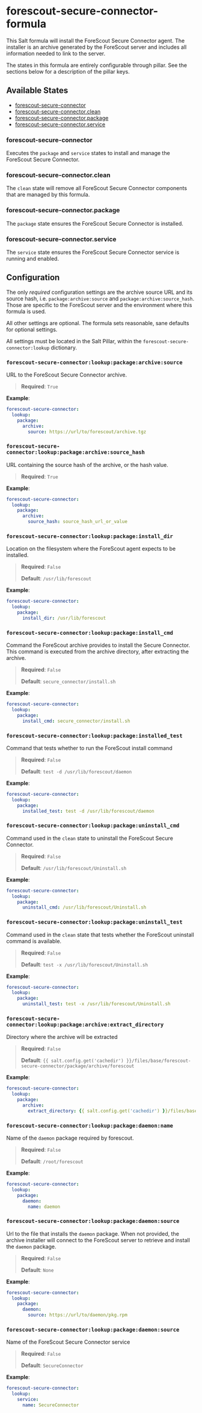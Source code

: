 # forescout-secure-connector-formula

This Salt formula will install the ForeScout Secure Connector agent. The installer
is an archive generated by the ForeScout server and includes all information needed
to link to the server.

The states in this formula are entirely configurable through pillar. See the
sections below for a description of the pillar keys.

## Available States

-   [forescout-secure-connector](#forescout-secure-connector)
-   [forescout-secure-connector.clean](#forescout-secure-connector.clean)
-   [forescout-secure-connector.package](#forescout-secure-connector.package)
-   [forescout-secure-connector.service](#forescout-secure-connector.service)

### forescout-secure-connector

Executes the `package` and `service` states to install and manage the ForeScout
Secure Connector.

### forescout-secure-connector.clean

The `clean` state will remove all ForeScout Secure Connector components that are
managed by this formula.

### forescout-secure-connector.package

The `package` state ensures the ForeScout Secure Connector is installed.

### forescout-secure-connector.service

The `service` state ensures the ForeScout Secure Connector service is running and enabled.

## Configuration

The only _required_ configuration settings are the archive source URL and its source
hash, i.e. `package:archive:source` and `package:archive:source_hash`. Those are
specific to the ForeScout server and the environment where this formula is used.

All other settings are optional. The formula sets reasonable, sane defaults for
optional settings.

All settings must be located in the Salt Pillar, within the `forescout-secure-connector:lookup`
dictionary.

### `forescout-secure-connector:lookup:package:archive:source`

URL to the ForeScout Secure Connector archive.

>**Required**: `True`

**Example**:

```yaml
forescout-secure-connector:
  lookup:
    package:
      archive:
        source: https://url/to/forescout/archive.tgz
```

### `forescout-secure-connector:lookup:package:archive:source_hash`

URL containing the source hash of the archive, or the hash value.

>**Required**: `True`

**Example**:

```yaml
forescout-secure-connector:
  lookup:
    package:
      archive:
        source_hash: source_hash_url_or_value
```

### `forescout-secure-connector:lookup:package:install_dir`

Location on the filesystem where the ForeScout agent expects to be installed.

>**Required**: `False`
>
>**Default**: `/usr/lib/forescout`

**Example**:

```yaml
forescout-secure-connector:
  lookup:
    package:
      install_dir: /usr/lib/forescout
```

### `forescout-secure-connector:lookup:package:install_cmd`

Command the ForeScout archive provides to install the Secure Connector. This command
is executed from the archive directory, after extracting the archive.

>**Required**: `False`
>
>**Default**: `secure_connector/install.sh`

**Example**:

```yaml
forescout-secure-connector:
  lookup:
    package:
      install_cmd: secure_connector/install.sh
```

### `forescout-secure-connector:lookup:package:installed_test`

Command that tests whether to run the ForeScout install command

>**Required**: `False`
>
>**Default**: `test -d /usr/lib/forescout/daemon`

**Example**:

```yaml
forescout-secure-connector:
  lookup:
    package:
      installed_test: test -d /usr/lib/forescout/daemon
```

### `forescout-secure-connector:lookup:package:uninstall_cmd`

Command used in the `clean` state to uninstall the ForeScout Secure Connector.

>**Required**: `False`
>
>**Default**: `/usr/lib/forescout/Uninstall.sh`

**Example**:

```yaml
forescout-secure-connector:
  lookup:
    package:
      uninstall_cmd: /usr/lib/forescout/Uninstall.sh
```

### `forescout-secure-connector:lookup:package:uninstall_test`

Command used in the `clean` state that tests whether the ForeScout uninstall command
is available.

>**Required**: `False`
>
>**Default**: `test -x /usr/lib/forescout/Uninstall.sh`

**Example**:

```yaml
forescout-secure-connector:
  lookup:
    package:
      uninstall_test: test -x /usr/lib/forescout/Uninstall.sh
```

### `forescout-secure-connector:lookup:package:archive:extract_directory`

Directory where the archive will be extracted

>**Required**: `False`
>
>**Default**: `{{ salt.config.get('cachedir') }}/files/base/forescout-secure-connector/package/archive/forescout`

**Example**:

```yaml
forescout-secure-connector:
  lookup:
    package:
      archive:
        extract_directory: {{ salt.config.get('cachedir') }}/files/base/forescout-secure-connector/package/archive/forescout
```

### `forescout-secure-connector:lookup:package:daemon:name`

Name of the `daemon` package required by forescout.

>**Required**: `False`
>
>**Default**: `/root/forescout`

**Example**:

```yaml
forescout-secure-connector:
  lookup:
    package:
      daemon:
        name: daemon
```

### `forescout-secure-connector:lookup:package:daemon:source`

Url to the file that installs the `daemon` package. When not provided, the archive
installer will connect to the ForeScout server to retrieve and install the `daemon`
package.

>**Required**: `False`
>
>**Default**: `None`

**Example**:

```yaml
forescout-secure-connector:
  lookup:
    package:
      daemon:
        source: https://url/to/daemon/pkg.rpm
```

### `forescout-secure-connector:lookup:package:daemon:source`

Name of the ForeScout Secure Connector service

>**Required**: `False`
>
>**Default**: `SecureConnector`

**Example**:

```yaml
forescout-secure-connector:
  lookup:
    service:
      name: SecureConnector
```
